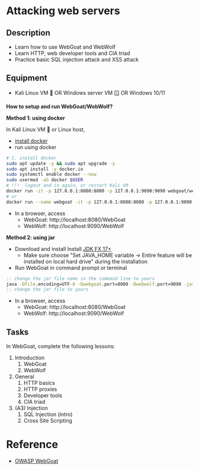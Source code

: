 # Attacking web servers

## Description
- Learn how to use WebGoat and WebWolf
- Learn HTTP, web developer tools and CIA triad
- Practice basic SQL injection attack and XSS attack

## Equipment
- Kali Linux VM 🐧 OR Windows server VM 🪟 OR Windows 10/11

**How to setup and run WebGoat/WebWolf?**

**Method 1: using docker**

In Kali Linux VM 🐧 or Linux host, 
- [install docker](https://www.kali.org/docs/containers/installing-docker-on-kali/)
- run using docker

```bash
# 1. install docker
sudo apt update -y && sudo apt upgrade -y
sudo apt install -y docker.io
sudo systemctl enable docker --now
sudo usermod -aG docker $USER
# !!!  logout and in again, or restart Kali VM
docker run -it -p 127.0.0.1:8080:8080 -p 127.0.0.1:9090:9090 webgoat/webgoat
# or
docker run --name webgoat -it -p 127.0.0.1:8080:8080 -p 127.0.0.1:9090:9090 webgoat/webgoat
```
- In a browser, access 
  - WebGoat: http://localhost:8080/WebGoat
  - WebWolf: http://localhost:9090/WebWolf


**Method 2: using jar**

- Download and install Install [JDK FX 17+](https://www.azul.com/downloads/#zulu)
  - Make sure choose "Set JAVA_HOME variable -> Entire feature will be installed on local hard drive" during the installation
- Run WebGoat in command prompt or terminal

```cmd
:: change the jar file name in the command line to yours
java -Dfile.encoding=UTF-8 -Dwebgoat.port=8080 -Dwebwolf.port=9090 -jar webgoat-2023.4.jar
:: change the jar file to yours
```

- In a browser, access 
  - WebGoat: http://localhost:8080/WebGoat
  - WebWolf: http://localhost:9090/WebWolf

## Tasks
In WebGoat, complete the following lessons:

1. Introduction
   1. WebGoat
   2. WebWolf
2. General
   1. HTTP basics
   2. HTTP proxies
   3. Developer tools
   4. CIA triad
3. (A3) Injection
   1. SQL Injection (intro)
   2. Cross Site Scripting


# Reference
- [OWASP WebGoat](https://owasp.org/www-project-webgoat/)